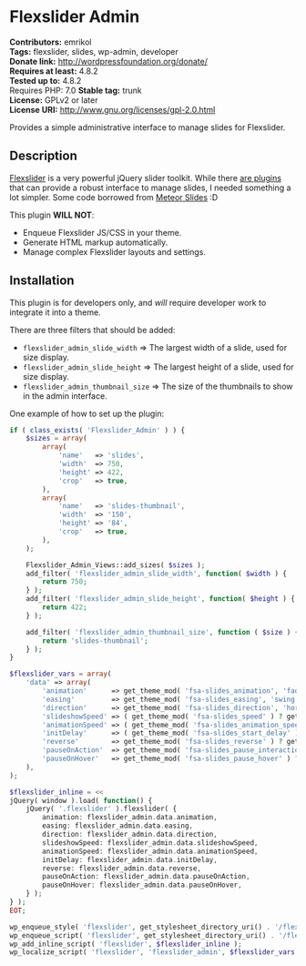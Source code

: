 # Flexslider Admin 
**Contributors:** emrikol  
**Tags:** flexslider, slides, wp-admin, developer  
**Donate link:** http://wordpressfoundation.org/donate/  
**Requires at least:** 4.8.2  
**Tested up to:** 4.8.2  
Requires PHP: 7.0
**Stable tag:** trunk  
**License:** GPLv2 or later  
**License URI:** http://www.gnu.org/licenses/gpl-2.0.html  

Provides a simple administrative interface to manage slides for Flexslider.


## Description 

[Flexslider](https://woocommerce.com/flexslider/) is a very powerful jQuery slider toolkit.  While there [are plugins](https://woocommerce.com/products/wooslider/) that can provide a robust interface to manage slides, I needed something a lot simpler.  Some code borrowed from [Meteor Slides](https://github.com/JLeuze/Meteor-Slides) :D

This plugin **WILL NOT**:

* Enqueue Flexslider JS/CSS in your theme.
* Generate HTML markup automatically.
* Manage complex Flexslider layouts and settings.


## Installation 

This plugin is for developers only, and _will_ require developer work to integrate it into a theme.

There are three filters that should be added:

* `flexslider_admin_slide_width` => The largest width of a slide, used for size display.
* `flexslider_admin_slide_height` => The largest height of a slide, used for size display.
* `flexslider_admin_thumbnail_size` => The size of the thumbnails to show in the admin interface.

One example of how to set up the plugin:

```php
if ( class_exists( 'Flexslider_Admin' ) ) {
	$sizes = array(
		array(
			'name'   => 'slides',
			'width'  => 750,
			'height' => 422,
			'crop'   => true,
		),
		array(
			'name'   => 'slides-thumbnail',
			'width'  => '150',
			'height' => '84',
			'crop'   => true,
		),
	);

	Flexslider_Admin_Views::add_sizes( $sizes );
	add_filter( 'flexslider_admin_slide_width', function( $width ) {
		return 750;
	} );
	add_filter( 'flexslider_admin_slide_height', function( $height ) {
		return 422;
	} );

	add_filter( 'flexslider_admin_thumbnail_size', function ( $size ) {
		return 'slides-thumbnail';
	} );
}
```

```php
$flexslider_vars = array(
	'data' => array(
		'animation'      => get_theme_mod( 'fsa-slides_animation', 'fade' ),
		'easing'         => get_theme_mod( 'fsa-slides_easing', 'swing' ),
		'direction'      => get_theme_mod( 'fsa-slides_direction', 'horizontal' ),
		'slideshowSpeed' => ( get_theme_mod( 'fsa-slides_speed' ) ? get_theme_mod( 'fsa-slides_speed' ) : 7 ) * 1000,
		'animationSpeed' => ( get_theme_mod( 'fsa-slides_animation_speed' ) ? get_theme_mod( 'fsa-slides_animation_speed' ) : .6 ) * 1000,
		'initDelay'      => ( get_theme_mod( 'fsa-slides_start_delay' ) ? get_theme_mod( 'fsa-slides_start_delay' ) : 0 ) * 1000,
		'reverse'        => get_theme_mod( 'fsa-slides_reverse' ) ? get_theme_mod( 'fsa-slides_reverse' ) : false,
		'pauseOnAction'  => get_theme_mod( 'fsa-slides_pause_interaction' ) ? get_theme_mod( 'fsa-slides_pause_interaction' ) : false,
		'pauseOnHover'   => get_theme_mod( 'fsa-slides_pause_hover' ) ? get_theme_mod( 'fsa-slides_pause_hover' ) : true,
	),
);

$flexslider_inline = <<
jQuery( window ).load( function() {
	jQuery( '.flexslider' ).flexslider( {
		animation: flexslider_admin.data.animation,
		easing: flexslider_admin.data.easing,
		direction: flexslider_admin.data.direction,
		slideshowSpeed: flexslider_admin.data.slideshowSpeed,
		animationSpeed: flexslider_admin.data.animationSpeed,
		initDelay: flexslider_admin.data.initDelay,
		reverse: flexslider_admin.data.reverse,
		pauseOnAction: flexslider_admin.data.pauseOnAction,
		pauseOnHover: flexslider_admin.data.pauseOnHover,
	} );
} );
EOT;

wp_enqueue_style( 'flexslider', get_stylesheet_directory_uri() . '/flexslider/flexslider.css' );
wp_enqueue_script( 'flexslider', get_stylesheet_directory_uri() . '/flexslider/jquery.flexslider.js', array( 'jquery' ) );
wp_add_inline_script( 'flexslider', $flexslider_inline );
wp_localize_script( 'flexslider', 'flexslider_admin', $flexslider_vars );
```
